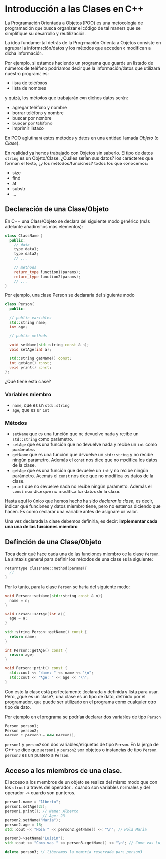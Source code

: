 # Introducción a las Clases en C++

La Programación Orientada a Objetos (POO) es una metodología de programación que busca organizar el código de tal manera que se simplifique su desarrollo y reutilización.

La idea fundamental detrás de la Progrmación Orienta a Objetos consiste en agrupar la información/datos y los métodos que acceden o modifican a dicha información.

Por ejemplo, si estamos haciendo un programa que guarde un listado de números de teléfono podríamos decir que la información/datos que utilizará nuestro programa es:
 * lista de teléfonos
 * lista de nombres

y quizá, los métodos que trabajarán con dichos datos serán:
  * agregar teléfono y nombre
  * borrar teléfono y nombre
  * buscar por nombre
  * buscar por teléfono
  * imprimir listado

En POO aglutinará estos métodos y datos en una entidad llamada *Objeto* (o *Clase*).

En realidad ya hemos trabajado con Objetos sin saberlo. El tipo de datos `string` es un Objeto/Clase. ¿Cuáles serían sus datos? los carácteres que forman el texto, ¿y los métodos/funciones? todos los que conocemos:
  * size
  * find
  * at
  * substr
  * ...

## Declaración de una Clase/Objeto

En C++ una Clase/Objeto se declara del siguiente modo genérico (más adelante añadiremos más elementos):

```cpp
class ClassName {
  public:
    // data
    type data1;
    type data2;
    // ...

    // methods
    return_type function1(params);
    return_type function2(params);
    // ... 
}
```

Por ejemplo, una clase Person se declararía del siguiente modo

```cpp
class Person{
  public:

  // public variables
  std::string name;
  int age;

  // public methods

  void setName(std::string const & n);
  void setAge(int a);

  std::string getName() const;
  int getAge() const;
  void print() const;
};
``` 

¿Qué tiene esta clase?

### Variables miembro
 * `name`, que es un `std::string`
 * `age`, que es un `int`

### Métodos
 * `setName` que es una función que no devuelve nada y recibe un `std::string` como parámetro.
 * `setAge` que es una función que no devuelve nada y recibe un `int` como parámetro.
 * `getName` que es una función que devuelve un `std::string` y no recibe ningún parámetro. Además el `const` nos dice que no modifica los datos de la clase.
 * `getAge` que es una función que devuelve un `int` y no recibe ningún parámetro. Además el `const` nos dice que no modifica los datos de la clase.
 * `print` que no devuelve nada no recibe ningún parámetro. Además el `const` nos dice que no modifica los datos de la clase.

Hasta aquí lo único que hemos hecho ha sido *declarar la clase*, es decir, indicar qué funciones y datos miembro tiene, pero no estamos diciendo que hacen. Es como declarar una variable antes de asignare un valor.

Una vez declarada la clase debemos definirla, es decir: **implementar cada una una de las funciones miembro**

## Definción de una Clase/Objeto

Toca decir qué hace cada una de las funciones miembro de la clase `Person`. La sintaxis general para definir los métodos de una clase es la siguiente:

```cpp
returntype classname::method(params){
  //
}
```
Por lo tanto, para la clase `Person` se haría del siguiente modo:

```cpp
void Person::setName(std::string const & n){
  name = n;
}

void Person::setAge(int a){
  age = a;
}

std::string Person::getName() const {
  return name;
}

int Person::getAge() const {
  return age;
}

void Person::print() const {
  std::cout << "Name: " << name << "\n";
  std::cout << "Age: " << age << "\n";
}

```

Con esto la clase está perfectamente declarada y definida y lista para usar. Pero, ¿qué es un clase?, una clase es un tipo de dato, definido por el programador, que puede ser utilizado en el programa como cualquier otro tipo de dato.

Por ejemplo en el programa se podrían declarar dos variables de tipo `Person`

```cpp
Person person1;
Person person2;
Person * person3 = new Person();
```

`person1` y `person2` son dos variables/etiquetas de tipo `Person`. En la jerga de C++ se dice que `person1` y `person2` son objetos o instancias de tipo `Person`. `person3` es un puntero a `Person`.

## Acceso a los miembros de una clase.

El acceso a los miembros de un objeto se realiza del mismo modo que con los `struct` a través del operador `.` cuando son variables normales y del operador `->` cuando son punteros.

```cpp
person1.name = "Alberto";
person1.setAge(23);
person1.print(); // Name: Alberto
                 // Age: 23
person2.setName("Maria");
person2.age = 18;
std::cout << "Hola " << person2.getName() << "\n"; // Hola Maria

person3->setName("Luisin");
std::cout << "Como vas " << person3->getName() << "\n"; // Como vas Luisin

delete person3; // liberamos la memoria reservada para person3
```

